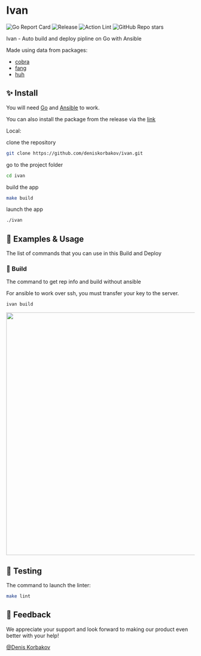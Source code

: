 # Ivan

![Go Report Card](https://goreportcard.com/badge/github.com/deniskorbakov/ivan)
![Release](https://img.shields.io/github/release/deniskorbakov/ivan?status.svg)
![Action Lint](https://github.com/deniskorbakov/ivan/actions/workflows/lint.yml/badge.svg)
![GitHub Repo stars](https://img.shields.io/github/stars/deniskorbakov/ivan)

Ivan - Auto build and deploy pipline on Go with Ansible

Made using data from packages:

* [cobra](https://github.com/spf13/cobra)
* [fang](http://github.com/charmbracelet/fang)
* [huh](https://github.com/charmbracelet/huh)

## ✨ Install

You will need [Go](https://go.dev/doc/install) and [Ansible](https://docs.ansible.com/ansible/latest/installation_guide/intro_installation.html) to work.

You can also install the package from the release via the [link](https://github.com/deniskorbakov/ivan/releases)

Local:

clone the repository

```bash
git clone https://github.com/deniskorbakov/ivan.git
````

go to the project folder

```bash
cd ivan
````

build the app

```bash
make build
```

launch the app

```bash
./ivan
```

## 📖 Examples & Usage

The list of commands that you can use in this Build and Deploy 

### 🔌 Build

The command to get rep info and build without ansible

For ansible to work over ssh, you must transfer your key to the server.

```bash
ivan build
```

<img src=".assets/build.svg" width="650">

## 🧪 Testing

The command to launch the linter:

```bash
make lint
```

## 🤝 Feedback

We appreciate your support and look forward to making our product even better with your help!

[@Denis Korbakov](https://github.com/deniskorbakov)
